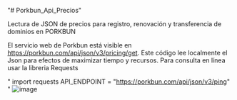 "# Porkbun_Api_Precios" 

Lectura de JSON de precios para registro, renovación y transferencia de dominios en PORKBUN

El servicio web de Porkbun está visible en https://porkbun.com/api/json/v3/pricing/get.
Este código lee localmente el Json para efectos de maximizar tiempo y recursos. 
Para consulta en línea usar la libreria Requests 

"
import requests 
API_ENDPOINT = "https://porkbun.com/api/json/v3/ping"
"
![image](https://user-images.githubusercontent.com/29576337/206874414-f2a412f9-7274-4b9c-bc73-c6743c27ebdf.png)
